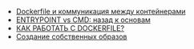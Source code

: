 * [Dockerfile и коммуникация между контейнерами](/articles/Dockerfile%20%D0%B8%20%D0%BA%D0%BE%D0%BC%D0%BC%D1%83%D0%BD%D0%B8%D0%BA%D0%B0%D1%86%D0%B8%D1%8F%20%D0%BC%D0%B5%D0%B6%D0%B4%D1%83%20%D0%BA%D0%BE%D0%BD%D1%82%D0%B5%D0%B9%D0%BD%D0%B5%D1%80%D0%B0%D0%BC%D0%B8.md)
* [ENTRYPOINT vs CMD: назад к основам](/articles/ENTRYPOINT%20vs%20CMD%253A%20%D0%BD%D0%B0%D0%B7%D0%B0%D0%B4%20%D0%BA%20%D0%BE%D1%81%D0%BD%D0%BE%D0%B2%D0%B0%D0%BC.md)
* [КАК РАБОТАТЬ С DOCKERFILE?](/articles/%D0%9A%D0%90%D0%9A%20%D0%A0%D0%90%D0%91%D0%9E%D0%A2%D0%90%D0%A2%D0%AC%20%D0%A1%20DOCKERFILE%253F.md)
* [Создание собственных образов](/articles/%D0%A1%D0%BE%D0%B7%D0%B4%D0%B0%D0%BD%D0%B8%D0%B5%20%D1%81%D0%BE%D0%B1%D1%81%D1%82%D0%B2%D0%B5%D0%BD%D0%BD%D1%8B%D1%85%20%D0%BE%D0%B1%D1%80%D0%B0%D0%B7%D0%BE%D0%B2.md)
